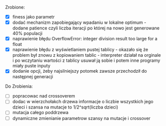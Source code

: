 Zrobione:
- [x] finess jako parametr
- [x] dodać mechanizm zapobiegający wpadaniu w lokalne optimum - dodane patience czyli liczba iteracji po której na nowo jest generowane 40% populacji
- [x] naprawienie błędu OverflowError: integer division result too large for a float
- [x] naprawienie błędu z wyświetlaniem pustej tablicy - okazało się że problem był znowu z kopiowaniem tablic - interpreter 
    działał na orginale i po wczytaniu wartości z tablicy usuwał ją sobie i potem inne programy miały puste inputy
- [x] dodanie opcji, żeby najsilniejszy potomek zawsze przechodził do następnej generacji

Do Zrobienia:
- [ ] popracowac nad crossoverem
- [ ] dodac w wierzchołakch drzewa informacje o liczbie wszystkich jego dzieci i szansa na mutacje to 1/2^sqrt(liczba dzieci)
- [ ] mutacja całego poddrzewa
- [ ] dynamiczne zmienianie parametrow szansy na mutacje i crossover